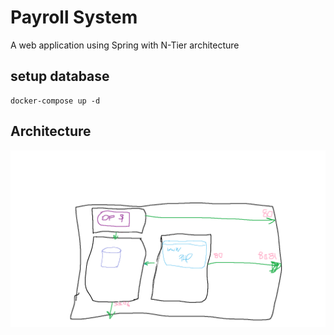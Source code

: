# Payroll System

A web application using Spring with N-Tier architecture

## setup database

```
docker-compose up -d
```

## Architecture

![architecture](/readme-resources/architecture.png)